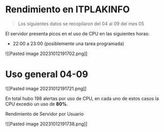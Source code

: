 # Rendimiento en ITPLAKINFO

> Los siguientes datos se recopilaron del 04 al 09 del mes 05

El servidor presenta picos en el uso de CPU en las siguientes horas:
- 22:00 a 23:00 (posiblemente una tarea programada)

![[Pasted image 20231012191702.png]]

# Uso general 04-09

![[Pasted image 20231012191721.png]]

En total hubo 198 alertas por uso de CPU, en cada uno de estos casos la CPU excedio un uso de **80%**.

Rendimiento de Servidor por Usuario

![[Pasted image 20231012191738.png]]
